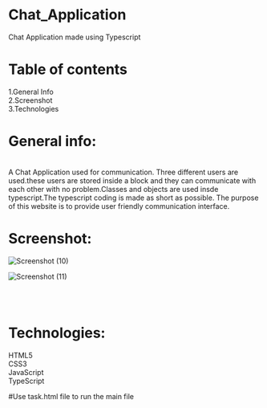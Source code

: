 # Chat_Application
Chat Application made using Typescript 
# Table of contents
1.General Info<br> 
2.Screenshot <br>
3.Technologies <br>


# General info:
<br>
A Chat Application used for communication. Three different users are used.these users are stored inside a block and they can communicate with each other with no problem.Classes and objects are used insde typescript.The typescript coding  is made as short as possible. The purpose of this website is to provide   user friendly communication interface.

# Screenshot:
 


![Screenshot (10)](https://user-images.githubusercontent.com/119338737/234904549-9fe39bde-c703-4430-a6f6-de3fa3a2b83f.png)


![Screenshot (11)](https://user-images.githubusercontent.com/119338737/234904767-0b646abc-e94b-4dea-8326-3805496b903a.png)



<br><br>
# Technologies:

HTML5 <br>
CSS3 <br>
JavaScript <br>
TypeScript <br>

#Use task.html file to run the main file



